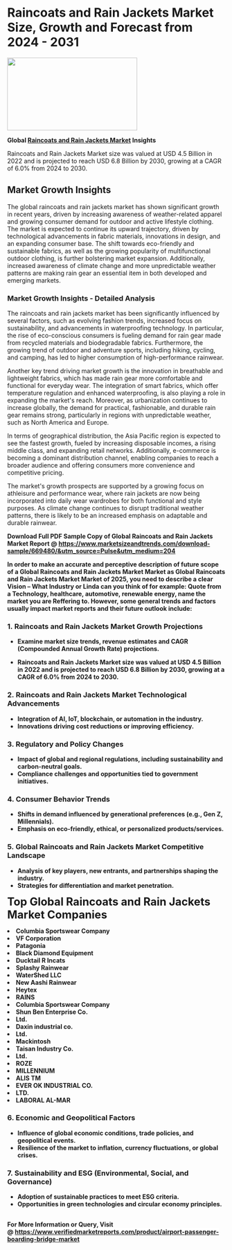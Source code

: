 <H1>Raincoats and Rain Jackets Market Size, Growth and Forecast from 2024 - 2031</H1><img class="aligncenter size-medium wp-image-584254" src="https://thirdeyenews.in/wp-content/uploads/2024/09/Global-Market-Research-300x168.jpeg" alt="" width="300" height="168" /><p><strong>Global&nbsp;<a href="https://www.marketsizeandtrends.com/download-sample/669480/&amp;utm_source=Pulse&amp;utm_medium=204">Raincoats and Rain Jackets Market</a> Insights</strong></p><p>Raincoats and Rain Jackets Market size was valued at USD 4.5 Billion in 2022 and is projected to reach USD 6.8 Billion by 2030, growing at a CAGR of 6.0% from 2024 to 2030.</p><p><h2>Market Growth Insights</h2> <p>The global raincoats and rain jackets market has shown significant growth in recent years, driven by increasing awareness of weather-related apparel and growing consumer demand for outdoor and active lifestyle clothing. The market is expected to continue its upward trajectory, driven by technological advancements in fabric materials, innovations in design, and an expanding consumer base. The shift towards eco-friendly and sustainable fabrics, as well as the growing popularity of multifunctional outdoor clothing, is further bolstering market expansion. Additionally, increased awareness of climate change and more unpredictable weather patterns are making rain gear an essential item in both developed and emerging markets.</p> <p><strong></strong></p> <h3>Market Growth Insights - Detailed Analysis</h3> <p>The raincoats and rain jackets market has been significantly influenced by several factors, such as evolving fashion trends, increased focus on sustainability, and advancements in waterproofing technology. In particular, the rise of eco-conscious consumers is fueling demand for rain gear made from recycled materials and biodegradable fabrics. Furthermore, the growing trend of outdoor and adventure sports, including hiking, cycling, and camping, has led to higher consumption of high-performance rainwear.</p> <p>Another key trend driving market growth is the innovation in breathable and lightweight fabrics, which has made rain gear more comfortable and functional for everyday wear. The integration of smart fabrics, which offer temperature regulation and enhanced waterproofing, is also playing a role in expanding the market's reach. Moreover, as urbanization continues to increase globally, the demand for practical, fashionable, and durable rain gear remains strong, particularly in regions with unpredictable weather, such as North America and Europe.</p> <p>In terms of geographical distribution, the Asia Pacific region is expected to see the fastest growth, fueled by increasing disposable incomes, a rising middle class, and expanding retail networks. Additionally, e-commerce is becoming a dominant distribution channel, enabling companies to reach a broader audience and offering consumers more convenience and competitive pricing.</p> <p>The market's growth prospects are supported by a growing focus on athleisure and performance wear, where rain jackets are now being incorporated into daily wear wardrobes for both functional and style purposes. As climate change continues to disrupt traditional weather patterns, there is likely to be an increased emphasis on adaptable and durable rainwear.</p> <p><strong></p><p><span class=""><strong>Download Full PDF Sample Copy of Global Raincoats and Rain Jackets Market Report</strong> @ <a href="https://www.marketsizeandtrends.com/download-sample/669480/&amp;utm_source=Pulse&amp;utm_medium=204" target="_blank">https://www.marketsizeandtrends.com/download-sample/669480/&amp;utm_source=Pulse&amp;utm_medium=204</a></span></p><p>In order to make an accurate and perceptive description of future scope of a Global&nbsp;Raincoats and Rain Jackets Market Market as Global&nbsp;Raincoats and Rain Jackets Market Market of 2025, you need to describe a clear Vision &ndash; What Industry or Linda can you think of for example: Quote from a Technology, healthcare, automotive, renewable energy, name the market you are Reffering to. However, some general trends and factors usually impact market reports and their future outlook include:</p><h3>1.&nbsp;<strong>Raincoats and Rain Jackets Market Growth Projections</strong></h3><ul><li>Examine market size trends, revenue estimates and CAGR (Compounded Annual Growth Rate) projections.</li><li><p>Raincoats and Rain Jackets Market size was valued at USD 4.5 Billion in 2022 and is projected to reach USD 6.8 Billion by 2030, growing at a CAGR of 6.0% from 2024 to 2030.</p></li></ul><h3>2.&nbsp;<strong>Raincoats and Rain Jackets Market Technological Advancements</strong></h3><ul><li>Integration of AI, IoT, blockchain, or automation in the industry.</li><li>Innovations driving cost reductions or improving efficiency.</li></ul><h3>3.&nbsp;<strong>Regulatory and Policy Changes</strong></h3><ul><li>Impact of global and regional regulations, including sustainability and carbon-neutral goals.</li><li>Compliance challenges and opportunities tied to government initiatives.</li></ul><h3>4.&nbsp;<strong>Consumer Behavior Trends</strong></h3><ul><li>Shifts in demand influenced by generational preferences (e.g., Gen Z, Millennials).</li><li>Emphasis on eco-friendly, ethical, or personalized products/services.</li></ul><h3>5.&nbsp;<strong>Global Raincoats and Rain Jackets Market Competitive Landscape</strong></h3><ul><li>Analysis of key players, new entrants, and partnerships shaping the industry.</li><li>Strategies for differentiation and market penetration.</li></ul><p data-pm-slice="1 1 []"><span style="color: inherit; font-family: inherit; font-size: 25px;">Top Global Raincoats and Rain Jackets Market Companies</span></p><div class="" data-test-id=""><p><li>Columbia Sportswear Company</li><li> VF Corporation</li><li> Patagonia</li><li> Black Diamond Equipment</li><li> Ducktail R Incats</li><li> Splashy Rainwear</li><li> WaterShed LLC</li><li> New Aashi Rainwear</li><li> Heytex</li><li> RAINS</li><li> Columbia Sportswear Company</li><li> Shun Ben Enterprise Co.</li><li> Ltd.</li><li> Daxin industrial co.</li><li> Ltd.</li><li> Mackintosh</li><li> Taisan Industry Co.</li><li> Ltd.</li><li> ROZE</li><li> MILLENNIUM</li><li> ALIS TM</li><li> EVER OK INDUSTRIAL CO.</li><li> LTD.</li><li> LABORAL AL-MAR</li></p></div><h3>6.&nbsp;<strong>Economic and Geopolitical Factors</strong></h3><ul><li>Influence of global economic conditions, trade policies, and geopolitical events.</li><li>Resilience of the market to inflation, currency fluctuations, or global crises.</li></ul><h3>7.&nbsp;<strong>Sustainability and ESG (Environmental, Social, and Governance)</strong></h3><ul><li>Adoption of sustainable practices to meet ESG criteria.</li><li>Opportunities in green technologies and circular economy principles.</li></ul><h2><strong style="font-size: 14px;">For More Information or Query, Visit @&nbsp;</strong><a style="background-color: #ffffff; font-size: 14px;" href="https://www.marketsizeandtrends.com/report/raincoats-and-rain-jackets-market/" target="_blank">https://www.verifiedmarketreports.com/product/airport-passenger-boarding-bridge-market</a></h2>
